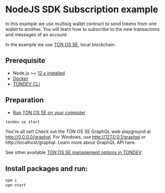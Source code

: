 # NodeJS SDK Subscription example

In this example we use multisig wallet contract to send tokens from one wallet to another. You will learn how to subscribe to the new transactions and messages of an account.

In the example we use [TON OS SE](https://docs.ton.dev/86757ecb2/p/2771b0-overview), local blockchain.

## Prerequisite

* Node.js >= [12.x installed](https://nodejs.org)
* [Docker](https://docs.docker.com/desktop/#download-and-install)
* [TONDEV CLI](https://docs.ton.dev/86757ecb2/p/179e51-tondev)


## Preparation

* [Run TON OS SE on your computer](https://docs.ton.dev/86757ecb2/p/2771b0-overview) 

```sh
tondev se start
```

You're all set! Check out the TON OS SE GraphQL web playground at http://0.0.0.0/graphql. For Windows, use http://127.0.0.1/graphql or http://localhost/graphql. Learn more about GraphQL API here.

See other available [TON OS SE management options in TONDEV](https://docs.ton.dev/86757ecb2/v/0/p/54722f-ton-os-se).

## Install packages and run:

```sh
npm i
npm start
```

